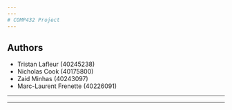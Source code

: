```yaml
---
---
# COMP432 Project
---
```

## Authors
- Tristan Lafleur (40245238)
- Nicholas Cook (40175800)
- Zaid Minhas (40243097)
- Marc-Laurent Frenette (40226091)
---
---